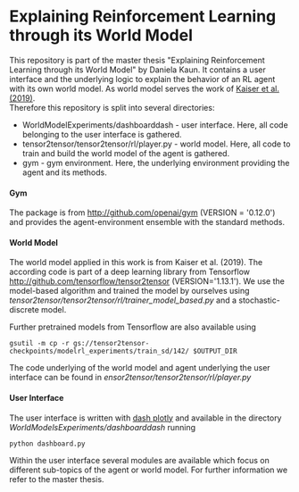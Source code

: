 # Explaining Reinforcement Learning through its World Model

This repository is part of the master thesis "Explaining Reinforcement Learning through its World Model" by Daniela Kaun.
It contains a user interface and the underlying logic to explain the behavior of an RL agent with its own world model.
As world model serves the work of [Kaiser et al. (2019)](https://arxiv.org/abs/1903.00374).  
Therefore this repository is split into several directories:
* WorldModelExperiments/dashboarddash - user interface. Here, all code belonging to the user interface is gathered.
* tensor2tensor/tensor2tensor/rl/player.py - world model. Here, all code to train and build the world model of the agent is gathered.
* gym - gym environment. Here, the underlying environment providing the agent and its methods.

#### Gym
The package is from <http://github.com/openai/gym> (VERSION = '0.12.0') and provides the agent-environment ensemble with the standard methods.

#### World Model
The world model applied in this work is from Kaiser et al. (2019). 
The according code is part of a deep learning library from Tensorflow <http://github.com/tensorflow/tensor2tensor> (VERSION='1.13.1').
We use the model-based algorithm and trained the model by ourselves using *tensor2tensor/tensor2tensor/rl/trainer_model_based.py* and a stochastic-discrete model.   

Further pretrained models from Tensorflow are also available using 
```
gsutil -m cp -r gs://tensor2tensor-checkpoints/modelrl_experiments/train_sd/142/ $OUTPUT_DIR
```
The code underlying of the world model and agent underlying the user interface can be found in *ensor2tensor/tensor2tensor/rl/player.py*
#### User Interface
The user interface is written with [dash plotly](https://dash.plotly.com/) and available in the directory *WorldModelsExperiments/dashboarddash* running 
 ```
 python dashboard.py
```
Within the user interface several modules are available which focus on different sub-topics of the agent or world model. For further information we refer to the master thesis.
